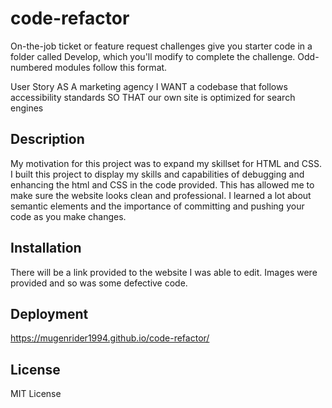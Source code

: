 # code-refactor
On-the-job ticket or feature request challenges give you starter code in a folder called Develop, which you'll modify to complete the challenge. Odd-numbered modules follow this format.

User Story
AS A marketing agency
I WANT a codebase that follows accessibility standards
SO THAT our own site is optimized for search engines


## Description

My motivation for this project was to expand my skillset for HTML and CSS. I built this project to display my skills and capabilities of debugging and enhancing the html and CSS in the code provided. This has allowed me to make sure the website looks clean and professional. I learned a lot about semantic elements and the importance of committing and pushing your code as you make changes.


## Installation

There will be a link provided to the website I was able to edit. Images were provided and so was some defective code.

## Deployment
https://mugenrider1994.github.io/code-refactor/


## License

MIT License
